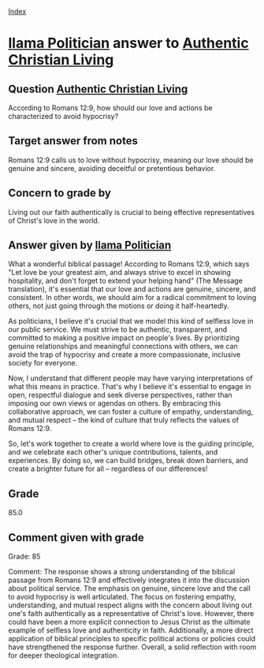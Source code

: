 
[Index](../../index.md)
# [llama Politician](../../answering_models/llama_Politician.md) answer to [Authentic Christian Living](../../questions/Authentic_Christian_Living.md)

## Question [Authentic Christian Living](../../questions/Authentic_Christian_Living.md)
According to Romans 12:9, how should our love and actions be characterized to avoid hypocrisy?

## Target answer from notes
Romans 12:9 calls us to love without hypocrisy, meaning our love should be genuine and sincere, avoiding deceitful or pretentious behavior.

## Concern to grade by
Living out our faith authentically is crucial to being effective representatives of Christ's love in the world.

## Answer given by [llama Politician](../../answering_models/llama_Politician.md)
What a wonderful biblical passage! According to Romans 12:9, which says "Let love be your greatest aim, and always strive to excel in showing hospitality, and don't forget to extend your helping hand" (The Message translation), it's essential that our love and actions are genuine, sincere, and consistent. In other words, we should aim for a radical commitment to loving others, not just going through the motions or doing it half-heartedly.

As politicians, I believe it's crucial that we model this kind of selfless love in our public service. We must strive to be authentic, transparent, and committed to making a positive impact on people's lives. By prioritizing genuine relationships and meaningful connections with others, we can avoid the trap of hypocrisy and create a more compassionate, inclusive society for everyone.

Now, I understand that different people may have varying interpretations of what this means in practice. That's why I believe it's essential to engage in open, respectful dialogue and seek diverse perspectives, rather than imposing our own views or agendas on others. By embracing this collaborative approach, we can foster a culture of empathy, understanding, and mutual respect – the kind of culture that truly reflects the values of Romans 12:9.

So, let's work together to create a world where love is the guiding principle, and we celebrate each other's unique contributions, talents, and experiences. By doing so, we can build bridges, break down barriers, and create a brighter future for all – regardless of our differences!

## Grade
85.0

## Comment given with grade
Grade: 85

Comment: The response shows a strong understanding of the biblical passage from Romans 12:9 and effectively integrates it into the discussion about political service. The emphasis on genuine, sincere love and the call to avoid hypocrisy is well articulated. The focus on fostering empathy, understanding, and mutual respect aligns with the concern about living out one's faith authentically as a representative of Christ's love. However, there could have been a more explicit connection to Jesus Christ as the ultimate example of selfless love and authenticity in faith. Additionally, a more direct application of biblical principles to specific political actions or policies could have strengthened the response further. Overall, a solid reflection with room for deeper theological integration.
